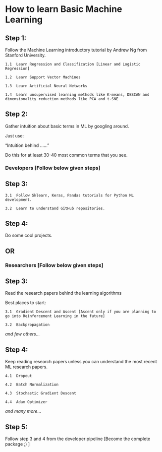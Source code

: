 # How to learn Basic Machine Learning

## Step 1:

Follow the Machine Learning introductory tutorial by Andrew Ng from Stanford University.
```
1.1  Learn Regression and Classification [Linear and Logistic Regression]

1.2  Learn Support Vector Machines

1.3  Learn Artificial Neural Networks

1.4  Learn unsupervised learning methods like K-means, DBSCAN and dimensionality reduction methods like PCA and t-SNE
```

## Step 2:
Gather intuition about basic terms in ML by googling around.

Just use:

“Intuition behind …<some random ML term>...”

Do this for at least 30-40 most common terms that you see.

### Developers [Follow below given steps]

## Step 3:
```
3.1  Follow Sklearn, Keras, Pandas tutorials for Python ML development.

3.2  Learn to understand GitHub repositories.
```
## Step 4:

Do some cool projects.

## OR

### Researchers [Follow below given steps]

## Step 3:

Read the research papers behind the learning algorithms

Best places to start:
```
3.1  Gradient Descent and Ascent [Ascent only if you are planning to go into Reinforcement Learning in the future]

3.2  Backpropagation
```
*and few others...*

## Step 4:

Keep reading research papers unless you can understand the most recent ML research papers.
```
4.1  Dropout

4.2  Batch Normalization

4.3  Stochastic Gradient Descent

4.4  Adam Optimizer
```
*and many more...*

## Step 5:

Follow step 3 and 4 from the developer pipeline [Become the complete package ;) ]
